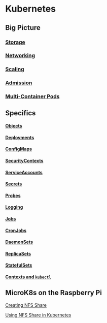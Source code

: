 # Kubernetes

## Big Picture

### [Storage](Storage.md)

### [Networking](Networking.md)

### [Scaling](Scaling.md)

### [Admission](Admission.md)

### [Multi-Container Pods](MultiContainerPods.md)

## Specifics

#### [Objects](Objects.md)

#### [Deployments](Deployments.md)

#### [ConfigMaps](ConfigMaps.md)

#### [SecurityContexts](SecurityContexts.md)

#### [ServiceAccounts](ServiceAccounts.md)

#### [Secrets](Secrets.md)

#### [Probes](Probes.md)

#### [Logging](Logging.md)

#### [Jobs](Jobs.md)

#### [CronJobs](CronJobs.md)

#### [DaemonSets](DaemonSets.md)

#### [ReplicaSets](ReplicaSets.md)

#### [StatefulSets](StatefulSets.md)

#### [Contexts and `kubectl`](Contexts.md)

## MicroK8s on the Raspberry Pi

[Creating NFS Share](MicroK8s/nfs/Create.md)

[Using NFS Share in Kubernetes](MicroK8s/nfs/Add.md)

